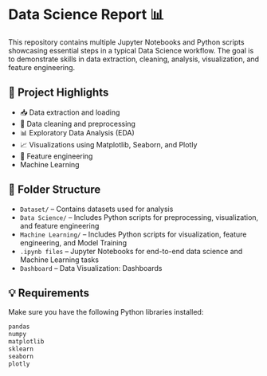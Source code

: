 # Data Science Report 📊

This repository contains multiple Jupyter Notebooks and Python scripts showcasing essential steps in a typical Data Science workflow. The goal is to demonstrate skills in data extraction, cleaning, analysis, visualization, and feature engineering.

## 🧠 Project Highlights

- 📥 Data extraction and loading
- 🧹 Data cleaning and preprocessing
- 📊 Exploratory Data Analysis (EDA)
- 📈 Visualizations using Matplotlib, Seaborn, and Plotly
- 🔧 Feature engineering
-  Machine Learning

## 📁 Folder Structure

- `Dataset/` – Contains datasets used for analysis
- `Data Science/` – Includes Python scripts for preprocessing, visualization, and feature engineering
- `Machine Learning/` – Includes Python scripts for visualization, feature engineering, and Model Training
- `.ipynb files` – Jupyter Notebooks for end-to-end data science and Machine Learning tasks
- `Dashboard` – Data Visualization: Dashboards

## 💡 Requirements

Make sure you have the following Python libraries installed:

```bash
pandas
numpy
matplotlib
sklearn
seaborn
plotly
